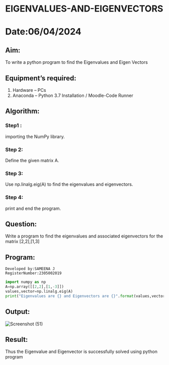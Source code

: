 # EIGENVALUES-AND-EIGENVECTORS
# Date:06/04/2024
## Aim:
To write a python program to find the Eigenvalues and Eigen Vectors
## Equipment’s required:
1. 	Hardware – PCs
2. 	Anaconda – Python 3.7 Installation / Moodle-Code Runner
## Algorithm:
### Step1 : 
importing the NumPy library. 
### Step 2:
Define the given matrix A.
### Step 3: 
Use np.linalg.eig(A) to find the eigenvalues and eigenvectors.
### Step 4:
print and end the program.

## Question:

Write a program to find the eigenvalues and associated eigenvectors for the matrix [2,2],[1,3]

## Program:
```
Developed by:SAMEENA J
RegisterNumber:2305002019
```
```python
import numpy as np
A=np.array([[2,2],[1,-3]])
values,vector=np.linalg.eig(A)
print("Eigenvalues are {} and Eigenvectors are {}".format(values,vector))
```

## Output:
![Screenshot (51)](https://github.com/sameena77/EIGENVALUES-AND-EIGENVECTORS/assets/155620541/9ba380af-161c-4742-b0ea-24c01ce3a015)

## Result:
Thus the Eigenvalue and Eigenvector is successfully solved using python program
